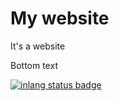 # My website

It's a website

Bottom text

[![inlang status badge](https://badge.inlang.com/?url=github.com/Suyashtnt/personal-website)](https://fink.inlang.com/github.com/Suyashtnt/personal-website?ref=badge)

